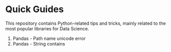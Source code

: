 # Quick Guides
This repository contains Python-related tips and tricks, mainly related to the most popular libraries for Data Science.

<ol>
  <li>Pandas - Path name unicode error</li>
  <li>Pandas - String contains</li>
</ol>

